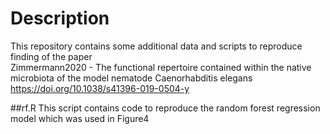 # Description
This repository contains some additional data and scripts to reproduce finding of the paper  
Zimmermann2020 - The functional repertoire contained within the native microbiota of the model nematode Caenorhabditis elegans  
https://doi.org/10.1038/s41396-019-0504-y

##rf.R
This script contains code to reproduce the random forest regression model which was used in Figure4
